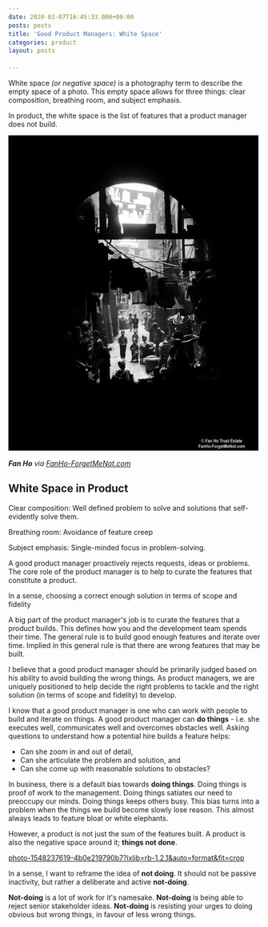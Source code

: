 ```yaml
---
date: 2020-03-07T16:45:33.000+00:00
posts: posts
title: 'Good Product Managers: White Space'
categories: product
layout: posts

---
```

White space _(or negative space)_ is a photography term to describe the empty space of a photo. This empty space allows for three things: clear composition, breathing room, and subject emphasis.

In product, the white space is the list of features that a product manager does not build.

![](/uploads/1ccc3e98f2dac97d4312ea8cca85ccd5.jpg)

**_Fan Ho_** _via_ [_FanHo-ForgetMeNot.com_]()

## White Space in Product

Clear composition: Well defined problem to solve and solutions that self-evidently solve them. 

Breathing room: Avoidance of feature creep

Subject emphasis: Single-minded focus in problem-solving.

A good product manager proactively rejects requests, ideas or problems. The core role of the product manager is to help to curate the features that constitute a product. 

In a sense, choosing a correct enough solution in terms of scope and fidelity 

A big part of the product manager's job is to curate the features that a product builds. This defines how you and the development team spends their time. The general rule is to build good enough features and iterate over time. Implied in this general rule is that there are wrong features that may be built. 

I believe that a good product manager should be primarily judged based on his ability to avoid building the wrong things. As product managers, we are uniquely positioned to help decide the right problems to tackle and the right solution (in terms of scope and fidelity) to develop.

I know that a good product manager is one who can work with people to build and iterate on things. A good product manager can **do things** - i.e. she executes well, communicates well and overcomes obstacles well. Asking questions to understand how a potential hire builds a feature helps:

* Can she zoom in and out of detail,
* Can she articulate the problem and solution, and
* Can she come up with reasonable solutions to obstacles?

In business, there is a default bias towards **doing things**. Doing things is proof of work to the management. Doing things satiates our need to preoccupy our minds. Doing things keeps others busy. This bias turns into a problem when the things we build become slowly lose reason. This almost always leads to feature bloat or white elephants.

However, a product is not just the sum of the features built. A product is also the negative space around it; **things not done**.

[photo-1548237619-4b0e219790b7?ixlib=rb-1.2.1&auto=format&fit=crop](https://images.unsplash.com/photo-1548237619-4b0e219790b7?ixlib=rb-1.2.1&auto=format&fit=crop&w=1350&q=80 "photo-1548237619-4b0e219790b7?ixlib=rb-1.2.1&auto=format&fit=crop&w=1350&q=80")

In a sense, I want to reframe the idea of **not doing**. It should not be passive inactivity, but rather a deliberate and active **not-doing**.

**Not-doing** is a lot of work for it's namesake. **Not-doing** is being able to reject senior stakeholder ideas. **Not-doing** is resisting your urges to doing obvious but wrong things, in favour of less wrong things.